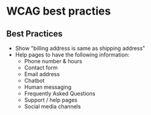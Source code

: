 # WCAG best practies

## Best Practices 
- Show "billing address is same as shipping address"
- Help pages to have the following information:
    - Phone number & hours
    - Contact form
    - Email address
    - Chatbot
    - Human messaging
    - Frequently Asked Questions
    - Support / help pages
    - Social media channels

